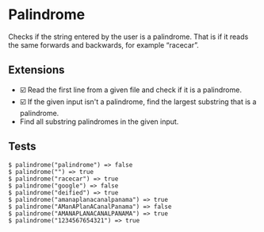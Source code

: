 # Palindrome

Checks if the string entered by the user is a palindrome. That is if it reads the same forwards and backwards, for example “racecar”.

## Extensions

- :ballot_box_with_check: Read the first line from a given file and check if it is a palindrome.
- :ballot_box_with_check: If the given input isn't a palindrome, find the largest substring that is
  a palindrome.
- Find all substring palindromes in the given input.

## Tests

    $ palindrome("palindrome") => false
    $ palindrome("") => true
    $ palindrome("racecar") => true
    $ palindrome("google") => false
    $ palindrome("deified") => true
    $ palindrome("amanaplanacanalpanama") => true
    $ palindrome("AManAPlanACanalPanama") => false
    $ palindrome("AMANAPLANACANALPANAMA") => true
    $ palindrome("1234567654321") => true
